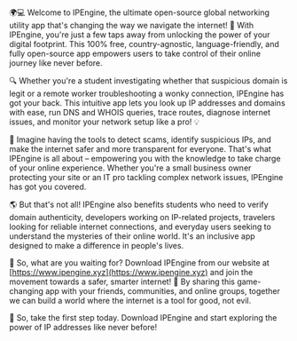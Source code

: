 🌍💻 Welcome to IPEngine, the ultimate open-source global networking utility app that's changing the way we navigate the internet! 🚀 With IPEngine, you're just a few taps away from unlocking the power of your digital footprint. This 100% free, country-agnostic, language-friendly, and fully open-source app empowers users to take control of their online journey like never before.

🔍 Whether you're a student investigating whether that suspicious domain is legit or a remote worker troubleshooting a wonky connection, IPEngine has got your back. This intuitive app lets you look up IP addresses and domains with ease, run DNS and WHOIS queries, trace routes, diagnose internet issues, and monitor your network setup like a pro! 💡

📡 Imagine having the tools to detect scams, identify suspicious IPs, and make the internet safer and more transparent for everyone. That's what IPEngine is all about – empowering you with the knowledge to take charge of your online experience. Whether you're a small business owner protecting your site or an IT pro tackling complex network issues, IPEngine has got you covered.

🌎 But that's not all! IPEngine also benefits students who need to verify domain authenticity, developers working on IP-related projects, travelers looking for reliable internet connections, and everyday users seeking to understand the mysteries of their online world. It's an inclusive app designed to make a difference in people's lives.

💬 So, what are you waiting for? Download IPEngine from our website at [https://www.ipengine.xyz](https://www.ipengine.xyz) and join the movement towards a safer, smarter internet! 🌟 By sharing this game-changing app with your friends, communities, and online groups, together we can build a world where the internet is a tool for good, not evil.

💪 So, take the first step today. Download IPEngine and start exploring the power of IP addresses like never before!